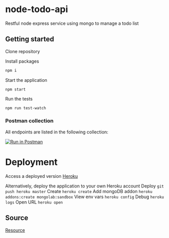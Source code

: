 # node-todo-api

Restful node express service using mongo to manage a todo list

## Getting started

Clone repository

Install packages

```sh
npm i
```

Start the application

```
npm start
```

Run the tests

```sh
npm run test-watch
```

### Postman collection

All endpoints are listed in the following collection:

[![Run in Postman](https://run.pstmn.io/button.svg)](https://app.getpostman.com/run-collection/1ea3bdec6eb55f2e9f7a)

# Deployment

Access a deployed version
[Heroku](https://shrouded-peak-66177.herokuapp.com/todos)

Alternatively, deploy the application to your own Heroku account
Deploy `git push heroku master`
Create `heroku create`
Add mongoDB addon `heroku addons:create mongolab:sandbox`
View env vars `heroku config`
Debug `heroku logs`
Open URL `heroku open`

## Source

[Resource](https://www.udemy.com/the-complete-nodejs-developer-course-2)

